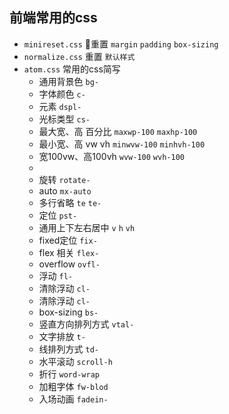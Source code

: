 ## 前端常用的css

* `minireset.css` 重置 `margin` `padding` `box-sizing`
* `normalize.css` 重置 `默认样式`
* `atom.css` 常用的css简写
  * 通用背景色 `bg-`
  * 字体颜色 `c-`
  * 元素 `dspl-`
  * 光标类型 `cs-`
  * 最大宽、高 百分比 `maxwp-100` `maxhp-100`
  * 最小宽、高 vw vh `minwvw-100` `minhvh-100`
  * 宽100vw、高100vh `wvw-100` `wvh-100`
  * 
  * 旋转 `rotate-`
  * auto `mx-auto`
  * 多行省略 `te` `te-`
  * 定位 `pst-`
  * 通用上下左右居中 `v` `h` `vh`
  * fixed定位 `fix-`
  * flex 相关 `flex-`
  * overflow `ovfl-`
  * 浮动 `fl-`
  * 清除浮动 `cl-`
  * 清除浮动 `cl-`
  * box-sizing `bs-`
  * 竖直方向排列方式 `vtal-`
  * 文字排放 `t-`
  * 线排列方式 `td-`
  * 水平滚动 `scroll-h`
  * 折行 `word-wrap`
  * 加粗字体 `fw-blod`
  * 入场动画 `fadein-`
